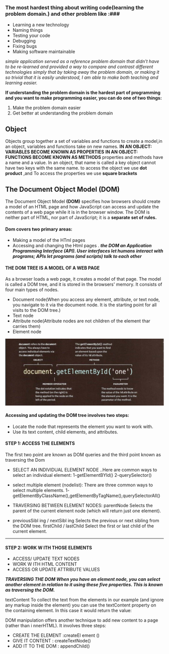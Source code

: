 ### The most hardest thing about writing code(learning the problem domain.) and other problem like :###
- Learning a new technology
-	Naming things
-	Testing your code
-	Debugging
-	Fixing bugs
-	Making software maintainable


*simple application served as a reference problem domain that didn’t have to be re-learned*
*and provided a way to compare and contrast different technologies*
*simply that by taking away the problem domain, or making it so trivial that it is easily*
*understood, I am able to make both teaching and learning easier.*

**If understanding the problem domain is the hardest part of programming and you want to make programming easier, you can do one of two things:**
1.	Make the problem domain easier
2.	Get better at understanding the problem domain


## Object 
Objects group together a set of variables and functions to create a model,in an object,
variables and functions take on new names.
**IN AN OBJECT: VARIABLES BECOME KNOWN AS PROPERTIES**
**IN AN OBJECT: FUNCTIONS BECOME KNOWN AS METHODS**
properties and methods have a name and a value. In an object, that name is called a key
object cannot have two keys with the same name.
to access the object we use **dot product** ,and To access the properties we use **square brackets**

## The Document Object Model (DOM)
The Document Object Model **(DOM)** specifies how browsers should create a model of an HTML 
page and how JavaScript can access and update the contents of a web page while it is in the browser window.
The DOM is neither part of HTML, nor part of JavaScript; it is a **separate set of rules.**

#### Dom covers two primary areas:
-	Making a model of the HTml pages
-	Accessing and changing the Html pages .
***the DOM an Application Programming Interface (API). User interfaces let humans interact with programs; APls let programs (and scripts) talk to each other***
#### THE DOM TREE IS A MODEL OF A WEB PAGE
As a browser loads a web page, it creates a model of that page. The model is called a DOM tree, and it is stored in the browsers' memory. It consists of four main types of nodes.
-	Document node(When you access any element, attribute, or text node, you navigate to it via the document node. It is the starting point for all visits to the DOM tree.)
-	Text node 
-	Attribute node(Attribute nodes are not children of the element thar carries them)
-	Element node

![..](img/11.png)

#### Accessing and updating the DOM tree involves two steps: 
-  Locate the node that represents the element you want to work with.
-  Use its text content, child elements, and attributes.


#### STEP 1: ACCESS THE ELEMENTS
The first two point are known as DOM queries and the third point known as traversing the Dom
- SELECT AN INDIVIDUAL ELEMENT NODE ..Here are common ways to select an individual element:
1-getElementBYId() 
2-querySelector()

- select multiple element (nodelist): There are three common ways to select multiple elements.
1- getElementByClassName(),getElementByTagName(),querySelectorAll() 
- TRAVERSING BETWEEN ELEMENT NODES: parentNode Selects the parent of the current element node (which will return just one element).
- previousSibl ing / nextSibl ing Selects the previous or next sibling from the DOM tree.
  firstChild / lastChild Select the first or last child of the current element.

________________________________________________________

#### STEP 2: WORK W ITH THOSE ELEMENTS
-	ACCESS/ UPDATE TEXT NODES
-	WORK W ITH HTML CONTENT
-	ACCESS OR UPDATE ATTRIBUTE VALUES

***TRAVERSING THE DOM When you have an element node, you can select another element in relation to it using these five properties. This is known as traversing the DOM.***

textContent To collect the text from the elements in our example (and ignore any markup inside the element) you can use the textContent property on the containing element. In this case it would return the value:

DOM manipulation offers another technique to add new content to a page (rather than i nnerHTML). It involves three steps:
-	CREATE THE ELEMENT :createEl ement ()
-	GIVE IT CONTENT : createTextNode()
-	ADD IT TO THE DOM : appendChild()








